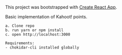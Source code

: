 This project was bootstrapped with [Create React App](https://github.com/facebookincubator/create-react-app).

Basic implementation of Kahoot! points.

```
a. Clone repo
b. run yarn or npm install
c. open http://localhost:3000

Requirements: 
- chokidar-cli installed globally
